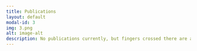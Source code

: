 ```yaml
---
title: Publications
layout: default
modal-id: 3
img: 3.png
alt: image-alt
description: No publications currently, but fingers crossed there are a few in the works!
---
```

